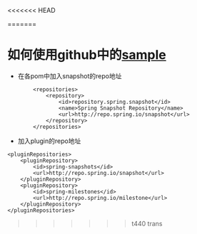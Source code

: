 <<<<<<< HEAD


=======
# 如何使用github中的[sample]( https://github.com/spring-cloud/spring-cloud-config.git)
+ 在各pom中加入snapshot的repo地址
```
        <repositories>
            <repository> 
                <id>repository.spring.snapshot</id> 
                <name>Spring Snapshot Repository</name> 
                <url>http://repo.spring.io/snapshot</url> 
            </repository>
        </repositories>
```

+ 加入plugin的repo地址
```
<pluginRepositories>
    <pluginRepository>
        <id>spring-snapshots</id>
        <url>http://repo.spring.io/snapshot</url>
    </pluginRepository>
    <pluginRepository>
        <id>spring-milestones</id>
        <url>http://repo.spring.io/milestone</url>
    </pluginRepository>
</pluginRepositories>
```
>>>>>>> t440 trans
